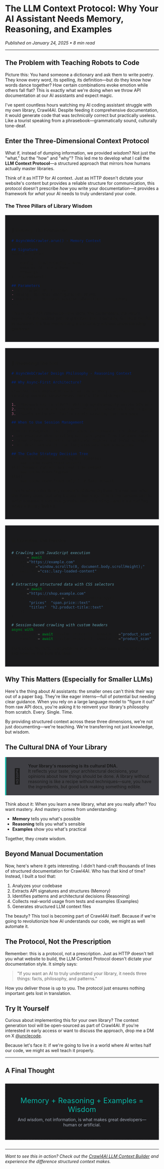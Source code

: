 # The LLM Context Protocol: Why Your AI Assistant Needs Memory, Reasoning, and Examples

*Published on January 24, 2025 • 8 min read*

---

## The Problem with Teaching Robots to Code

Picture this: You hand someone a dictionary and ask them to write poetry. They know every word, its spelling, its definition—but do they know how words dance together? How certain combinations evoke emotion while others fall flat? This is exactly what we're doing when we throw API documentation at our AI assistants and expect magic.

I've spent countless hours watching my AI coding assistant struggle with my own library, Crawl4AI. Despite feeding it comprehensive documentation, it would generate code that was *technically* correct but practically useless. Like a tourist speaking from a phrasebook—grammatically sound, culturally tone-deaf.

## Enter the Three-Dimensional Context Protocol

What if, instead of dumping information, we provided *wisdom*? Not just the "what," but the "how" and "why"? This led me to develop what I call the **LLM Context Protocol**—a structured approach that mirrors how humans actually master libraries.

Think of it as HTTP for AI context. Just as HTTP doesn't dictate your website's content but provides a reliable structure for communication, this protocol doesn't prescribe *how* you write your documentation—it provides a framework for *what* your AI needs to truly understand your code.

### The Three Pillars of Library Wisdom

<div style="background-color: #1a1a1c; border: 1px solid #3f3f44; padding: 20px; margin: 20px 0;">

#### 🧠 **Memory: The Foundation**
```markdown
# AsyncWebCrawler.arun() - Memory Context

## Signature
async def arun(
    url: str,
    config: CrawlerConfig = None,
    session_id: str = None,
    **kwargs
) -> CrawlResult

## Parameters
- url: Target URL to crawl
- config: Optional configuration object
- session_id: Optional session identifier for caching
...
```

This is your API reference—the facts, the parameters, the return types. It's the easiest part to generate and, ironically, the least useful in isolation. It's like memorizing a dictionary without understanding grammar.

</div>

<div style="background-color: #1a1a1c; border: 1px solid #3f3f44; padding: 20px; margin: 20px 0;">

#### 🎯 **Reasoning: The Soul**
```markdown
# AsyncWebCrawler Design Philosophy - Reasoning Context

## Why Async-First Architecture?

Crawl4AI uses AsyncWebCrawler as its primary interface because modern web
scraping demands concurrency. Here's the thinking:

1. **Network I/O is slow**: Waiting synchronously wastes 90% of execution time
2. **Modern sites are complex**: Multiple resources load in parallel
3. **Scale matters**: You're rarely crawling just one page

## When to Use Session Management

Session management isn't just about performance—it's about appearing human:
- Use sessions when crawling multiple pages from the same domain
- Reuse browser contexts to maintain cookies and local storage
- But don't overdo it: too long sessions look suspicious

## The Cache Strategy Decision Tree
if static_content and infrequent_updates:
    use_cache_mode('read_write')
elif dynamic_content and real_time_needed:
    use_cache_mode('bypass')
else:
    use_cache_mode('read_only')  # Safe default
```

This is where the library creator's philosophy lives. It's not just *what* the library does, but *why* it does it that way. This is the hardest part to write because it requires genuine understanding—and it's a red flag when a library lacks it.

</div>

<div style="background-color: #1a1a1c; border: 1px solid #3f3f44; padding: 20px; margin: 20px 0;">

#### 💻 **Examples: The Practice**
```python
# Crawling with JavaScript execution
result = await crawler.arun(
    url="https://example.com",
    js_code="window.scrollTo(0, document.body.scrollHeight);",
    wait_for="css:.lazy-loaded-content"
)

# Extracting structured data with CSS selectors
result = await crawler.arun(
    url="https://shop.example.com",
    extraction_strategy=CSSExtractionStrategy({
        "prices": "span.price::text",
        "titles": "h2.product-title::text"
    })
)

# Session-based crawling with custom headers
async with crawler:
    result1 = await crawler.arun(url1, session_id="product_scan")
    result2 = await crawler.arun(url2, session_id="product_scan")
```

Pure code. No fluff. Just patterns in action. Because sometimes, you just need to see how it's done.

</div>

## Why This Matters (Especially for Smaller LLMs)

Here's the thing about AI assistants: the smaller ones can't think their way out of a paper bag. They're like eager interns—full of potential but needing clear guidance. When you rely on a large language model to "figure it out" from raw API docs, you're asking it to reinvent your library's philosophy from scratch. Every. Single. Time.

By providing structured context across these three dimensions, we're not just documenting—we're teaching. We're transferring not just knowledge, but wisdom.

## The Cultural DNA of Your Library

<div style="display: flex; align-items: center; background-color: #3f3f44; padding: 20px; margin: 20px 0; border-left: 4px solid #09b5a5;">
<div style="font-size: 48px; margin-right: 20px;">🧬</div>
<div>
<strong>Your library's reasoning is its cultural DNA.</strong><br>
It reflects your taste, your architectural decisions, your opinions about how things should be done. A library without reasoning is like a recipe without techniques—sure, you have the ingredients, but good luck making something edible.
</div>
</div>

Think about it: When you learn a new library, what are you really after? You want mastery. And mastery comes from understanding:

- **Memory** tells you what's possible
- **Reasoning** tells you what's sensible
- **Examples** show you what's practical


Together, they create wisdom.

## Beyond Manual Documentation

Now, here's where it gets interesting. I didn't hand-craft thousands of lines of structured documentation for Crawl4AI. Who has that kind of time? Instead, I built a tool that:

1. Analyzes your codebase
2. Extracts API signatures and structures (Memory)
3. Identifies patterns and architectural decisions (Reasoning)
4. Collects real-world usage from tests and examples (Examples)
5. Generates structured LLM context files


The beauty? This tool is becoming part of Crawl4AI itself. Because if we're going to revolutionize how AI understands our code, we might as well automate it.

## The Protocol, Not the Prescription

Remember: this is a protocol, not a prescription. Just as HTTP doesn't tell you what website to build, the LLM Context Protocol doesn't dictate your documentation style. It simply says:

> "If you want an AI to truly understand your library, it needs three things: facts, philosophy, and patterns."

How you deliver those is up to you. The protocol just ensures nothing important gets lost in translation.

## Try It Yourself

Curious about implementing this for your own library? The context generation tool will be open-sourced as part of Crawl4AI. If you're interested in early access or want to discuss the approach, drop me a DM on X [@unclecode](https://twitter.com/unclecode).

Because let's face it: if we're going to live in a world where AI writes half our code, we might as well teach it properly.

---

## A Final Thought

<div style="text-align: center; padding: 40px; background-color: #1a1a1c; border: 1px dashed #3f3f44; margin: 30px 0;">
<div style="font-size: 24px; color: #09b5a5; margin-bottom: 10px;">
Memory + Reasoning + Examples = Wisdom
</div>
<div style="color: #a3abba;">
And wisdom, not information, is what makes great developers—human or artificial.
</div>
</div>

---

*Want to see this in action? Check out the [Crawl4AI LLM Context Builder](/core/llmtxt/) and experience the difference structured context makes.*

<style>
/* Custom styles for this article */
.markdown-body pre {
    background-color: #1e1e1e !important;
    border: 1px solid #3f3f44;
}

.markdown-body code {
    background-color: #3f3f44;
    color: #50ffff;
    padding: 2px 6px;
    border-radius: 3px;
}

.markdown-body pre code {
    background-color: transparent;
    color: #e8e9ed;
    padding: 0;
}

.markdown-body blockquote {
    border-left: 4px solid #09b5a5;
    background-color: #1a1a1c;
    padding: 15px 20px;
    margin: 20px 0;
}

.markdown-body h2 {
    color: #50ffff;
    border-bottom: 1px dashed #3f3f44;
    padding-bottom: 10px;
}

.markdown-body h3 {
    color: #09b5a5;
}

.markdown-body strong {
    color: #50ffff;
}
</style>